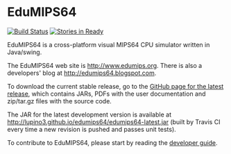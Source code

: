 # EduMIPS64

[![Build Status](https://secure.travis-ci.org/lupino3/edumips64.png)](http://travis-ci.org/lupino3/edumips64)
[![Stories in Ready](https://badge.waffle.io/lupino3/edumips64.png?label=ready&title=Ready)](https://waffle.io/lupino3/edumips64)

EduMIPS64 is a cross-platform visual MIPS64 CPU simulator written in
Java/swing.

The EduMIPS64 web site is http://www.edumips.org. There is also a
developers' blog at http://edumips64.blogspot.com.

To download the current stable release, go to the [GitHub page for the latest
release](https://github.com/lupino3/edumips64/releases/latest), which contains
JARs, PDFs with the user documentation and zip/tar.gz files with the source
code.

The JAR for the latest development version is available at
http://lupino3.github.io/edumips64/edumips64-latest.jar (built by Travis CI
every time a new revision is pushed and passes unit tests).

To contribute to EduMIPS64, please start by reading the [developer guide](docs/developer-guide.md).
